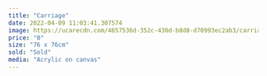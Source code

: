 ```yaml
---
title: "Carriage"
date: 2022-04-09 11:03:41.307574
image: https://ucarecdn.com/4657536d-352c-430d-b8d8-d70993ec2ab3/carriage.jpg
price: "0"
size: "76 x 76cm"
sold: "Sold"
media: "Acrylic on canvas"
---
```


